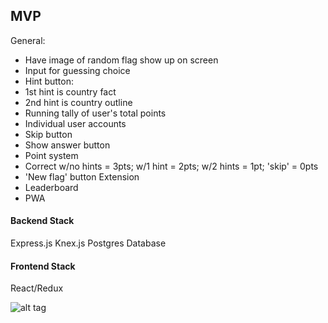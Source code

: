 ## MVP

General:
* Have image of random flag show up on screen
* Input for guessing choice
* Hint button:
* 1st hint is country fact
* 2nd hint is country outline
* Running tally of user's total points
* Individual user accounts
* Skip button
* Show answer button
* Point system
* Correct w/no hints = 3pts; w/1 hint = 2pts; w/2 hints = 1pt; 'skip' = 0pts
* 'New flag' button
Extension
* Leaderboard
* PWA

#### Backend Stack
Express.js
Knex.js
Postgres Database

#### Frontend Stack
React/Redux

![alt tag](https://github.com/Tobin-jn/Flags-Backend/images/schema.png)
